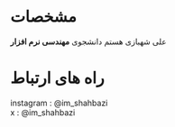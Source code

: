 # مشخصات

علی شهبازی هستم دانشجوی **مهندسی نرم افزار**

# راه های ارتباط

instagram : @im_shahbazi \
x : @im_shahbazi 
